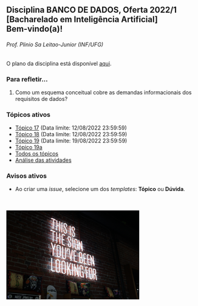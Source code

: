 ## Disciplina **BANCO DE DADOS**, Oferta 2022/1<br>[Bacharelado em Inteligência Artificial]<br>Bem-vindo(a)!

###### *Prof. Plinio Sa Leitao-Junior (INF/UFG)*
O plano da disciplina está disponível [aqui](./media/bd-2022-1-bia-plano.pdf).<br>

### Para refletir...

1) Como um esquema conceitual cobre as demandas informacionais dos requisitos de dados?

### Tópicos ativos

- [Tópico 17](./topicos/topico-17.md) (Data limite: 12/08/2022 23:59:59)
- [Tópico 18](./topicos/topico-18.md) (Data limite: 12/08/2022 23:59:59)
- [Tópico 19](./topicos/topico-19.md) (Data limite: 19/08/2022 23:59:59)
- [Tópico 19a](./topicos/topico-19a.md)
- [Todos os tópicos](topicos/topicos.md)<br>
- [Análise das atividades](./media/bd-2022-1-bia-resumo.pdf)

### Avisos ativos

- Ao criar uma *issue*, selecione um dos *templates*: **Tópico** ou **Dúvida**.
<br>
<br>
<img src="./media/austin-chan-ukzHlkoz1IE-unsplash.jpg" width="350">
